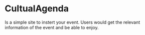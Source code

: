 # CultualAgenda
Is a simple site to instert your event. Users would get the relevant information of the event and be able to enjoy.
